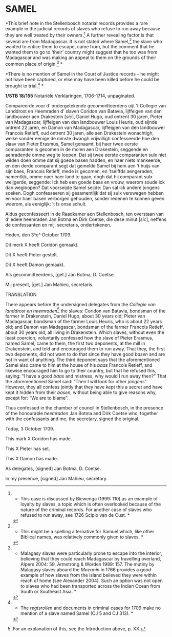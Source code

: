 # SAMEL

*This brief note in the Stellenbosch notarial records provides a rare example in the judicial records of slaves who refuse to run away because they are well treated by their owners.[^1] A further revealing factor is that several are from Madagascar. It is not stated where Samel,[^2] the slave who wanted to entice them to escape, came from, but the comment that he wanted them to go to ‘their’ country might suggest that he too was from Madagascar and was making an appeal to them on the grounds of their common place of origin.[^3] *

*There is no mention of Samel in the Court of Justice records – he might not have been captured, or else may have been killed before he could be brought to trial.[^4] *

**1/STB 18/155** Notariële Verklaringen, 1706-1714, unpaginated.

Compareerde voor d’ ondergetekende gecommitteerdens uijt ’t Collegie van Landdrost en Heemraden d’ slaven Coridon van Batavia, lijffeigen van den landbouwer aen Drakestein \[*sic*\], Daniel Hugo, oud ontrent 30 jaren, Pieter van Madagascar, lijffeigen van den landbouwer Louis Heuris, oud sijnde ontrent 22 jaren, en Damon van Madagascar, lijffeijgen van den landbouwer Francois Retieff, oud ontrent 30 jaren, alle aen Drakestein wonachtigh, welke sonder eenige de minste dwangh vrijwilligh confesseerde hoe den slaav van Pieter Erasmus, Samel genaamt, bij haer twee eerste comparanten is gecomen in de molen aen Drakestein, seggende en aenradende omme weg te loopen. Dat sij twee eerste comparanten sulx niet wilden doen omme dat sij goede basen hadden, en haer niets mankeerde, en den derde comparant segt dat gemelde Samel bij hem aen ’t huijs van sijn baes, Francois Retieff, mede is gecomen, en ’tselffds aengeraden, namentlijk, omme naer haer land te gaan, dogh dat hij comparant sulx weijgerde, seggende: Ick heb een goede baas en vrouw, waerom soude ick dan wegloopen? Dat voorseijde Samel seijde: Dan sal ick andere jongens soeken. Dogh confesseeren sij gesamentlijk dat sij sulx verswegen hebben en voor haer basen verborgen gehouden, sonder redenen te konnen geven waerom, als eeniglijk: ’t Is onse schult.

Aldus geconfesseert in de Raadkamer aen Stellenbosch, ten overstaan van d’ edele heemraden Jan Botma en Dirk Coetse, die dese minut \[*sic*\], neffens de confessanten en mij, secretaris, ondertekenen.

Heden, den 3^e^ October 1709.

Dit merk X heeft Coridon gemaakt.

Dit X heeft Pieter gestelt.

Dit X heeft Damon gemaakt.

Als gecommitteerdens, \[get.\] Jan Botma, D. Coetse.

Mij present, \[get.\] Jan Mahieu, secretaris.

TRANSLATION

There appears before the undersigned delegates from the *Collegie van landdrost en heemraden*[^5] the slaves: Coridon van Batavia, bondsman of the farmer in Drakenstein, Daniel Hugo, about 30 years old; Pieter van Madagascar, bondsman of the farmer Louis Heuris, who is about 22 years old; and Damon van Madagascar, bondsman of the farmer Francois Retieff, about 30 years old, all living in Drakenstein. Which slaves, without even the least coercion, voluntarily confessed how the slave of Pieter Erasmus, named Samel, came to them, the first two deponents, at the mill in Drakenstein, and told and encouraged them to run away. That they, the first two deponents, did not want to do that since they have good *basen* and are not in want of anything. The third deponent says that the aforementioned Samel also came to him at the house of his *baas* Francois Retieff, and likewise encouraged him to go to their country, but that he refused this, saying: “I have a good *baas* and mistress, why would I run away then?” That the aforementioned Samel said: “Then I will look for other *jongens*”. However, they all confess jointly that they have kept this a secret and have kept it hidden from their *basen*, without being able to give reasons why, except for: “We are to blame”.

Thus confessed in the chamber of council in Stellenbosch, in the presence of the honourable *heemraden* Jan Botma and Dirk Coetse who, together with the confessants and me, the secretary, signed the original.

Today, 3 October 1709.

This mark X Coridon has made.

This X Pieter has set.

This X Damon has made.

As delegates, \[signed\] Jan Botma, D. Coetse.

In my presence, \[signed\] Jan Mahieu, secretary.

[^1]: * This case is discussed by Biewenga (1999: 110) as an example of loyalty by slaves, a topic which is often overlooked because of the nature of the criminal records. For another case of slaves who refused to run away, see 1726 Scipio van de Cust. *

[^2]: * This might be a spelling alternative for Samuel which, like other Biblical names, was relatively commonly given to slaves. *

[^3]: * Malagasy slaves were particularly prone to escape into the interior, believing that they could reach Madagascar by travelling overland, Alpers 2004: 59, Armstrong & Worden 1989: 157. The mutiny by Malagasy slaves aboard the *Meermin* in 1766 provides a good example of how slaves from the island believed they were within reach of home (see Alexander 2004). Such an option was not open to slaves who had been transported across the Indian Ocean from South or Southeast Asia. *

[^4]: * The *regtsrollen* and documents in criminal cases for 1709 make no mention of a slave named Samel (CJ 5 and CJ 313). *

[^5]:  For an explanation of this, see the Introduction above, p. XX. 